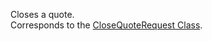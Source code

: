 Closes a quote.  
Corresponds to the [CloseQuoteRequest Class](https://msdn.microsoft.com/library/microsoft.crm.sdk.messages.closequoterequest.aspx).
